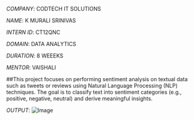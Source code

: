 *COMPANY*: CODTECH IT SOLUTIONS

*NAME*: K MURALI SRINIVAS

*INTERN ID*: CT12QNC

*DOMAIN*: DATA ANALYTICS

*DURATION*: 8 WEEEKS

*MENTOR*: VAISHALI 

##This project focuses on performing sentiment analysis on textual data such as tweets or reviews using Natural Language Processing (NLP) techniques. The goal is to classify text into sentiment categories (e.g., positive, negative, neutral) and derive meaningful insights.

*OUTPUT*: ![Image](https://github.com/user-attachments/assets/5e6f2132-ccd0-4564-8be5-719aff114147)
